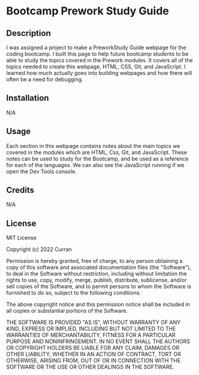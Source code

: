 # Bootcamp Prework Study Guide

## Description

I was assigned a project to make a PreworkStudy Guide webpage for the coding bootcamp. I built this page to help future bootcamp students to be able to study the topics covered in the Prework modules. It covers all of the topics needed to create this webpage, HTML, CSS, Git, and JavaScript. I learned how much actually goes into building webpages and how there will often be a need for debugging.

## Installation

N/A

## Usage

Each section in this webpage contains notes about the main topics we covered in the modules which are HTML, Css, Git, and JavaScript.  These notes can be used to study for the Bootcamp, and be used as a reference for each of the languages. We can also see the JavaScript running if we open the Dev Tools console.

## Credits

N/A

## License

MIT License

Copyright (c) 2022 Curran

Permission is hereby granted, free of charge, to any person obtaining a copy
of this software and associated documentation files (the "Software"), to deal
in the Software without restriction, including without limitation the rights
to use, copy, modify, merge, publish, distribute, sublicense, and/or sell
copies of the Software, and to permit persons to whom the Software is
furnished to do so, subject to the following conditions:

The above copyright notice and this permission notice shall be included in all
copies or substantial portions of the Software.

THE SOFTWARE IS PROVIDED "AS IS", WITHOUT WARRANTY OF ANY KIND, EXPRESS OR
IMPLIED, INCLUDING BUT NOT LIMITED TO THE WARRANTIES OF MERCHANTABILITY,
FITNESS FOR A PARTICULAR PURPOSE AND NONINFRINGEMENT. IN NO EVENT SHALL THE
AUTHORS OR COPYRIGHT HOLDERS BE LIABLE FOR ANY CLAIM, DAMAGES OR OTHER
LIABILITY, WHETHER IN AN ACTION OF CONTRACT, TORT OR OTHERWISE, ARISING FROM,
OUT OF OR IN CONNECTION WITH THE SOFTWARE OR THE USE OR OTHER DEALINGS IN THE
SOFTWARE.


